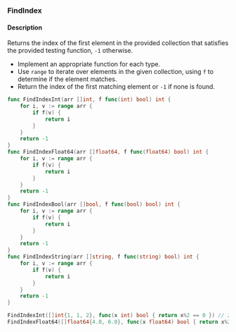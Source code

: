### FindIndex

#### Description

Returns the index of the first element in the provided collection that satisfies the provided testing function, `-1` otherwise.

- Implement an appropriate function for each type.
- Use `range` to iterate over elements in the given collection, using `f` to determine if the element matches.
- Return the index of the first matching element or `-1` if none is found.

```go
func FindIndexInt(arr []int, f func(int) bool) int {
	for i, v := range arr {
		if f(v) {
			return i
		}
	}
	return -1
}
func FindIndexFloat64(arr []float64, f func(float64) bool) int {
	for i, v := range arr {
		if f(v) {
			return i
		}
	}
	return -1
}
func FindIndexBool(arr []bool, f func(bool) bool) int {
	for i, v := range arr {
		if f(v) {
			return i
		}
	}
	return -1
}
func FindIndexString(arr []string, f func(string) bool) int {
	for i, v := range arr {
		if f(v) {
			return i
		}
	}
	return -1
}
```

```go
FindIndexInt([]int{1, 1, 2}, func(x int) bool { return x%2 == 0 }) // 2
FindIndexFloat64([]float64{4.0, 6.0}, func(x float64) bool { return x%2.0 == 1.0 }) // -1
```
